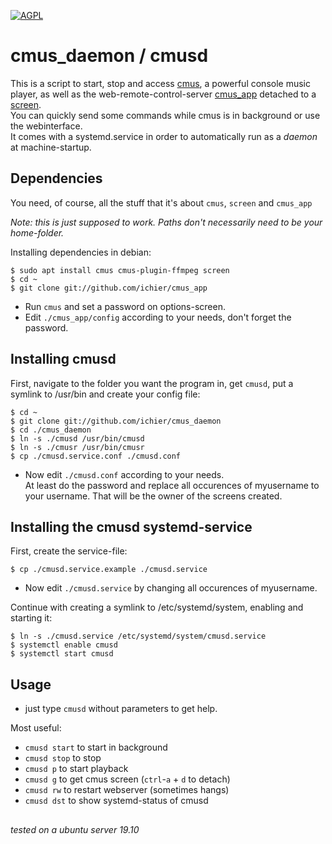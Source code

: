 [![AGPL](https://img.shields.io/badge/license-AGPL-blue.svg)](https://raw.githubusercontent.com/ichier/cmus_daemon/master/LICENSE)

# cmus_daemon / cmusd

This is a script to start, stop and access [cmus](https://cmus.github.io/), a powerful console music player, as well as the web-remote-control-server [cmus_app](https://github.com/ichier/cmus_app) detached to a [screen](https://linux.die.net/man/1/screen).  
You can quickly send some commands while cmus is in background or use the webinterface.  
It comes with a systemd.service in order to automatically run as a _daemon_ at machine-startup.

## Dependencies

You need, of course, all the stuff that it's about `cmus`, `screen` and `cmus_app` 

_Note: this is just supposed to work. Paths don't necessarily need to be your home-folder._

Installing dependencies in debian:

    $ sudo apt install cmus cmus-plugin-ffmpeg screen
    $ cd ~
    $ git clone git://github.com/ichier/cmus_app

- Run `cmus` and set a password on options-screen.
- Edit `./cmus_app/config` according to your needs, don't forget the password.

## Installing cmusd

First, navigate to the folder you want the program in, get `cmusd`, put a symlink to /usr/bin and create your config file: 

    $ cd ~
    $ git clone git://github.com/ichier/cmus_daemon
    $ cd ./cmus_daemon
    $ ln -s ./cmusd /usr/bin/cmusd
    $ ln -s ./cmusr /usr/bin/cmusr
    $ cp ./cmusd.service.conf ./cmusd.conf

- Now edit `./cmusd.conf` according to your needs.  
At least do the password and replace all occurences of myusername to your username. That will be the owner of the screens created.

## Installing the cmusd systemd-service

First, create the service-file:

    $ cp ./cmusd.service.example ./cmusd.service

- Now edit `./cmusd.service` by changing all occurences of myusername.
  
Continue with creating a symlink to /etc/systemd/system, enabling and starting it:

    $ ln -s ./cmusd.service /etc/systemd/system/cmusd.service
    $ systemctl enable cmusd
    $ systemctl start cmusd


## Usage

- just type `cmusd` without parameters to get help.

Most useful:

- `cmusd start` to start in background
- `cmusd stop` to stop
- `cmusd p` to start playback
- `cmusd g` to get cmus screen (`ctrl`-`a` + `d` to detach)
- `cmusd rw` to restart webserver (sometimes hangs)
- `cmusd dst` to show systemd-status of cmusd


##
_tested on a ubuntu server 19.10_